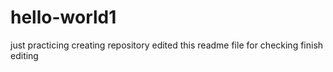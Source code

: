 # hello-world1
just practicing creating repository 
edited this readme file for checking
finish editing
